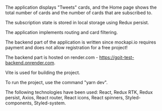 The application displays "Tweets" cards, and the Home page shows the total
number of cards and the number of cards that are subscribed to.

The subscription state is stored in local storage using Redux persist.

The application implements routing and card filtering.

The backend part of the application is written since mockapi.io requires payment
and does not allow registration for a free project!

The backend part is hosted on render.com -
https://goit-test-backend.onrender.com.

Vite is used for building the project.

To run the project, use the command "yarn dev".

The following technologies have been used: React, Redux RTK, Redux persist,
Axios, React router, React icons, React spinners, Styled-components,
Styled-system.
